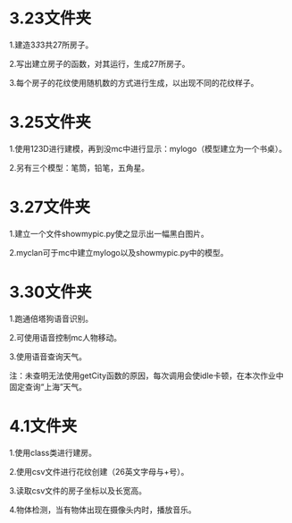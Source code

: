 # 3.23文件夹
1.建造3*3*3共27所房子。

2.写出建立房子的函数，对其运行，生成27所房子。

3.每个房子的花纹使用随机数的方式进行生成，以出现不同的花纹样子。
# 3.25文件夹
1.使用123D进行建模，再到没mc中进行显示：mylogo（模型建立为一个书桌）。

2.另有三个模型：笔筒，铅笔，五角星。
# 3.27文件夹
1.建立一个文件showmypic.py使之显示出一幅黑白图片。

2.myclan可于mc中建立mylogo以及showmypic.py中的模型。
# 3.30文件夹
1.跑通倍塔狗语音识别。

2.可使用语音控制mc人物移动。

3.使用语音查询天气。

注：未查明无法使用getCity函数的原因，每次调用会使idle卡顿，在本次作业中固定查询“上海”天气。
# 4.1文件夹

1.使用class类进行建房。

2.使用csv文件进行花纹创建（26英文字母与+号）。

3.读取csv文件的房子坐标以及长宽高。

4.物体检测，当有物体出现在摄像头内时，播放音乐。

